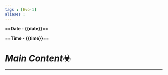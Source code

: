 ```yaml
---
tags : [Evo-1]
aliases : 
---
```


==__Date - {{date}}__==

==__Time - {{time}}__== 


# *Main Content*☣
---












